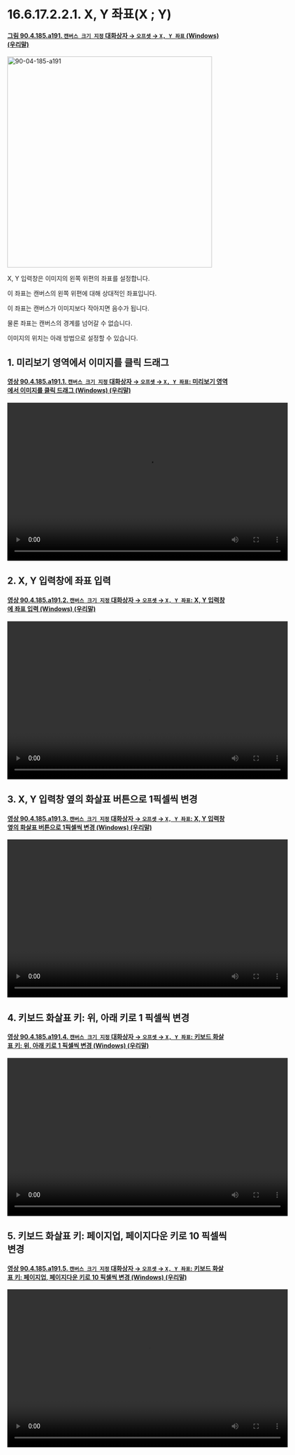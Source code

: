 # 16.6.17.2.2.1. X, Y 좌표(X ; Y)

<a id="90-04-185-a191"></a>

#### [그림 90.4.185.a191. `캔버스 크기 지정` 대화상자 → `오프셋` → `X, Y 좌표` (Windows) (우리말)](./90-04-0185-set_image_canvas_size.md#90-04-185-a191)
<img width="467" height="481" alt="90-04-185-a191" src="https://github.com/user-attachments/assets/fd8fab92-6d62-4f25-a960-3e2a96aae27c" />

X, Y 입력창은 이미지의 왼쪽 위편의 좌표를 설정합니다.

이 좌표는 캔버스의 왼쪽 위편에 대해 상대적인 좌표입니다.

이 좌표는 캔버스가 이미지보다 작아지면 음수가 됩니다.

물론 좌표는 캔버스의 경계를 넘어갈 수 없습니다.

이미지의 위치는 아래 방법으로 설정할 수 있습니다.

<a id="16-06-17-02-02-01-s1"></a>

## 1. 미리보기 영역에서 이미지를 클릭 드래그

<a id="90-04-185-a191-01"></a>

#### [영상 90.4.185.a191.1. `캔버스 크기 지정` 대화상자 → `오프셋` → `X, Y 좌표`: 미리보기 영역에서 이미지를 클릭 드래그 (Windows) (우리말)](./90-04-0185-set_image_canvas_size.md#90-04-185-a191-01)
<video controls="controls" width="640" height="360" src="https://github.com/user-attachments/assets/9b32b823-08d4-435b-8619-79a4c8a8d819"></video>

<a id="16-06-17-02-02-01-s2"></a>

## 2. X, Y 입력창에 좌표 입력

<a id="90-04-185-a191-02"></a>

#### [영상 90.4.185.a191.2. `캔버스 크기 지정` 대화상자 → `오프셋` → `X, Y 좌표`: X, Y 입력창에 좌표 입력 (Windows) (우리말)](./90-04-0185-set_image_canvas_size.md#90-04-185-a191-02)
<video controls="controls" width="640" height="360" src="https://github.com/user-attachments/assets/c92aff89-e2c8-48dd-a8cd-c60300ae6491"></video>

<a id="16-06-17-02-02-01-s3"></a>

## 3. X, Y 입력창 옆의 화살표 버튼으로 1픽셀씩 변경

<a id="90-04-185-a191-03"></a>

#### [영상 90.4.185.a191.3. `캔버스 크기 지정` 대화상자 → `오프셋` → `X, Y 좌표`: X, Y 입력창 옆의 화살표 버튼으로 1픽셀씩 변경 (Windows) (우리말)](./90-04-0185-set_image_canvas_size.md#90-04-185-a191-03)
<video controls="controls" width="640" height="360" src="https://github.com/user-attachments/assets/04efb730-78c1-4911-b072-2e86118d3a53"></video>

<a id="16-06-17-02-02-01-s4"></a>

## 4. 키보드 화살표 키: 위, 아래 키로 1 픽셀씩 변경

<a id="90-04-185-a191-04"></a>

#### [영상 90.4.185.a191.4. `캔버스 크기 지정` 대화상자 → `오프셋` → `X, Y 좌표`: 키보드 화살표 키: 위, 아래 키로 1 픽셀씩 변경 (Windows) (우리말)](./90-04-0185-set_image_canvas_size.md#90-04-185-a191-04)
<video controls="controls" width="640" height="360" src="https://github.com/user-attachments/assets/02e7fc89-f6ba-4981-bbc9-96ef92196fd5"></video>

<a id="16-06-17-02-02-01-s5"></a>

## 5. 키보드 화살표 키: 페이지업, 페이지다운 키로 10 픽셀씩 변경

<a id="90-04-185-a191-05"></a>

#### [영상 90.4.185.a191.5. `캔버스 크기 지정` 대화상자 → `오프셋` → `X, Y 좌표`: 키보드 화살표 키: 페이지업, 페이지다운 키로 10 픽셀씩 변경 (Windows) (우리말)](./90-04-0185-set_image_canvas_size.md#90-04-185-a191-05)
<video controls="controls" width="640" height="360" src="https://github.com/user-attachments/assets/e28d72ee-01b3-4cc8-aceb-cbeeefceae43"></video>
